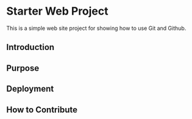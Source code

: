 # Starter Web Project

This is a simple web site project for showing how to use Git and Github.
## Introduction

## Purpose

## Deployment

## How to Contribute